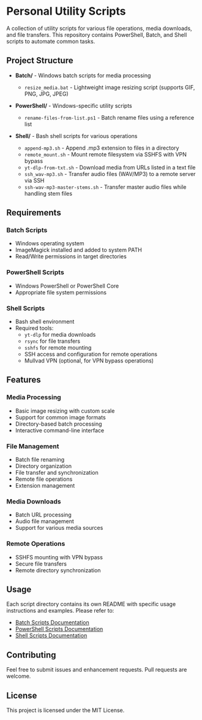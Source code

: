 # Personal Utility Scripts

A collection of utility scripts for various file operations, media downloads, and file transfers. This repository contains PowerShell, Batch, and Shell scripts to automate common tasks.

## Project Structure

- **Batch/** - Windows batch scripts for media processing
  - `resize_media.bat` - Lightweight image resizing script (supports GIF, PNG, JPG, JPEG)

- **PowerShell/** - Windows-specific utility scripts
  - `rename-files-from-list.ps1` - Batch rename files using a reference list

- **Shell/** - Bash shell scripts for various operations
  - `append-mp3.sh` - Append .mp3 extension to files in a directory
  - `remote_mount.sh` - Mount remote filesystem via SSHFS with VPN bypass
  - `yt-dlp-from-txt.sh` - Download media from URLs listed in a text file
  - `ssh_wav-mp3.sh` - Transfer audio files (WAV/MP3) to a remote server via SSH
  - `ssh-wav-mp3-master-stems.sh` - Transfer master audio files while handling stem files

## Requirements

### Batch Scripts
- Windows operating system
- ImageMagick installed and added to system PATH
- Read/Write permissions in target directories

### PowerShell Scripts
- Windows PowerShell or PowerShell Core
- Appropriate file system permissions

### Shell Scripts
- Bash shell environment
- Required tools:
  - `yt-dlp` for media downloads
  - `rsync` for file transfers
  - `sshfs` for remote mounting
  - SSH access and configuration for remote operations
  - Mullvad VPN (optional, for VPN bypass operations)

## Features

### Media Processing
- Basic image resizing with custom scale
- Support for common image formats
- Directory-based batch processing
- Interactive command-line interface

### File Management
- Batch file renaming
- Directory organization
- File transfer and synchronization
- Remote file operations
- Extension management

### Media Downloads
- Batch URL processing
- Audio file management
- Support for various media sources

### Remote Operations
- SSHFS mounting with VPN bypass
- Secure file transfers
- Remote directory synchronization

## Usage

Each script directory contains its own README with specific usage instructions and examples. Please refer to:
- [Batch Scripts Documentation](./Batch/README.md)
- [PowerShell Scripts Documentation](./PowerShell/README.md)
- [Shell Scripts Documentation](./Shell/README.md)

## Contributing

Feel free to submit issues and enhancement requests. Pull requests are welcome.

## License

This project is licensed under the MIT License.